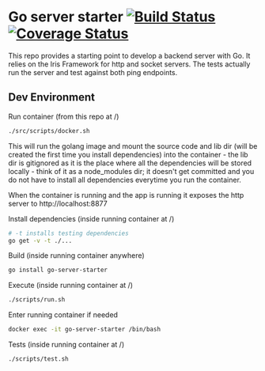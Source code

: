 # Go server starter [![Build Status](https://travis-ci.org/AquiGorka/go-server-starter.svg?branch=master)](https://travis-ci.org/AquiGorka/go-server-starter) [![Coverage Status](https://coveralls.io/repos/github/AquiGorka/go-server-starter/badge.svg?branch=master)](https://coveralls.io/github/AquiGorka/go-server-starter?branch=master)

This repo provides a starting point to develop a backend server with Go. It relies on the Iris Framework for http and socket servers. The tests actually run the server and test against both ping endpoints.

## Dev Environment

Run container (from this repo at /)
```sh
./src/scripts/docker.sh
```

This will run the golang image and mount the source code and lib dir (will be created the first time you install dependencies) into the container - the lib dir is gitignored as it is the place where all the dependencies will be stored locally - think of it as a node_modules dir; it doesn't get committed and you do not have to install all dependencies everytime you run the container.

When the container is running and the app is running it exposes the http server to http://localhost:8877

Install dependencies (inside running container at /)
```sh
# -t installs testing dependencies
go get -v -t ./...
```

Build (inside running container anywhere)
```sh
go install go-server-starter 
```

Execute (inside running container at /)
```sh
./scripts/run.sh
```

Enter running container if needed
```sh
docker exec -it go-server-starter /bin/bash
```

Tests (inside running container at /)
```sh
./scripts/test.sh
```

